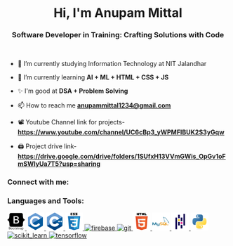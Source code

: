 <!--- 
- 👋 Hi, I’m @AnupamMittal-21
- 👀 I’m interested in web development, android development, Artificial Intelligence, and Machine Learning.
- 🌱 I’m currently learning C++ , HTML , CSS , JavaScript, Python.
- 💞️ I’m looking to collaborate on web, android projects and AI\Ml Projects.
- 📫 How to reach me on my emailId- anupammittal1234@gmail.com
- 📽️ Youtube Channel link for projects- https://www.youtube.com/channel/UC6cBp3_yWPMFIBUK2S3yGqw
- 🖨️ Project drive link- https://drive.google.com/drive/folders/1SUfxH13VVmGWis_OpGv1oFmSWIyUa7T5?usp=sharing

--->
<h1 align="center">Hi, I'm Anupam Mittal</h1>

<h3 align="center">Software Developer in Training: Crafting Solutions with Code</h3>
<br>

- 🔭 I’m currently studying Information Technology at NIT Jalandhar

- 🌱 I’m currently learning **AI + ML + HTML + CSS + JS**

- ✨ I'm good at **DSA + Problem Solving** 

- 📫 How to reach me **anupammittal1234@gmail.com**

- 📽️ Youtube Channel link for projects- **https://www.youtube.com/channel/UC6cBp3_yWPMFIBUK2S3yGqw**
  
- 🖨️ Project drive link- **https://drive.google.com/drive/folders/1SUfxH13VVmGWis_OpGv1oFmSWIyUa7T5?usp=sharing**

<h3 align="left">Connect with me:</h3>
<p align="left">
</p>

<h3 align="left">Languages and Tools:</h3>
<p align="left"> <a href="https://getbootstrap.com" target="_blank" rel="noreferrer"> <img src="https://raw.githubusercontent.com/devicons/devicon/master/icons/bootstrap/bootstrap-plain-wordmark.svg" alt="bootstrap" width="40" height="40"/> </a> <a href="https://www.cprogramming.com/" target="_blank" rel="noreferrer"> <img src="https://raw.githubusercontent.com/devicons/devicon/master/icons/c/c-original.svg" alt="c" width="40" height="40"/> </a> <a href="https://www.w3schools.com/cpp/" target="_blank" rel="noreferrer"> <img src="https://raw.githubusercontent.com/devicons/devicon/master/icons/cplusplus/cplusplus-original.svg" alt="cplusplus" width="40" height="40"/> </a> <a href="https://www.w3schools.com/css/" target="_blank" rel="noreferrer"> <img src="https://raw.githubusercontent.com/devicons/devicon/master/icons/css3/css3-original-wordmark.svg" alt="css3" width="40" height="40"/> </a> <a href="https://firebase.google.com/" target="_blank" rel="noreferrer"> <img src="https://www.vectorlogo.zone/logos/firebase/firebase-icon.svg" alt="firebase" width="40" height="40"/> </a> <a href="https://git-scm.com/" target="_blank" rel="noreferrer"> <img src="https://www.vectorlogo.zone/logos/git-scm/git-scm-icon.svg" alt="git" width="40" height="40"/> </a> <a href="https://www.w3.org/html/" target="_blank" rel="noreferrer"> <img src="https://raw.githubusercontent.com/devicons/devicon/master/icons/html5/html5-original-wordmark.svg" alt="html5" width="40" height="40"/> </a> <a href="https://www.mysql.com/" target="_blank" rel="noreferrer"> <img src="https://raw.githubusercontent.com/devicons/devicon/master/icons/mysql/mysql-original-wordmark.svg" alt="mysql" width="40" height="40"/> </a> <a href="https://pandas.pydata.org/" target="_blank" rel="noreferrer"> <img src="https://raw.githubusercontent.com/devicons/devicon/2ae2a900d2f041da66e950e4d48052658d850630/icons/pandas/pandas-original.svg" alt="pandas" width="40" height="40"/> </a> <a href="https://www.python.org" target="_blank" rel="noreferrer"> <img src="https://raw.githubusercontent.com/devicons/devicon/master/icons/python/python-original.svg" alt="python" width="40" height="40"/> </a> <a href="https://scikit-learn.org/" target="_blank" rel="noreferrer"> <img src="https://upload.wikimedia.org/wikipedia/commons/0/05/Scikit_learn_logo_small.svg" alt="scikit_learn" width="40" height="40"/> </a> <a href="https://www.tensorflow.org" target="_blank" rel="noreferrer"> <img src="https://www.vectorlogo.zone/logos/tensorflow/tensorflow-icon.svg" alt="tensorflow" width="40" height="40"/> </a> </p>


<!---
AnupamMittal-21/AnupamMittal-21 is a ✨ special ✨ repository because its `README.md` (this file) appears on your GitHub profile.
You can click the Preview link to take a look at your changes.
--->
